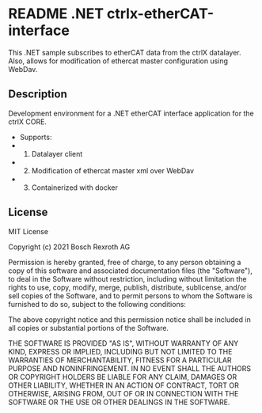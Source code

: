 # README .NET ctrlx-etherCAT-interface

This .NET sample subscribes to etherCAT data from the ctrlX datalayer. Also, allows for modification of ethercat master configuration using WebDav.

## Description

Development environment for a .NET etherCAT interface application for the ctrlX CORE. 

* Supports:
* 1. Datalayer client
* 2. Modification of ethercat master xml over WebDav
* 3. Containerized with docker

## License

MIT License

Copyright (c) 2021 Bosch Rexroth AG

Permission is hereby granted, free of charge, to any person obtaining a copy
of this software and associated documentation files (the "Software"), to deal
in the Software without restriction, including without limitation the rights
to use, copy, modify, merge, publish, distribute, sublicense, and/or sell
copies of the Software, and to permit persons to whom the Software is
furnished to do so, subject to the following conditions:

The above copyright notice and this permission notice shall be included in all
copies or substantial portions of the Software.

THE SOFTWARE IS PROVIDED "AS IS", WITHOUT WARRANTY OF ANY KIND, EXPRESS OR
IMPLIED, INCLUDING BUT NOT LIMITED TO THE WARRANTIES OF MERCHANTABILITY,
FITNESS FOR A PARTICULAR PURPOSE AND NONINFRINGEMENT. IN NO EVENT SHALL THE
AUTHORS OR COPYRIGHT HOLDERS BE LIABLE FOR ANY CLAIM, DAMAGES OR OTHER
LIABILITY, WHETHER IN AN ACTION OF CONTRACT, TORT OR OTHERWISE, ARISING FROM,
OUT OF OR IN CONNECTION WITH THE SOFTWARE OR THE USE OR OTHER DEALINGS IN THE
SOFTWARE.

